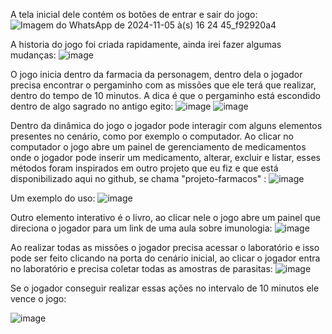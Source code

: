 A tela inicial dele contém os botões de entrar e sair do jogo: ![Imagem do WhatsApp de 2024-11-05 à(s) 16 24 45_f92920a4](https://github.com/user-attachments/assets/5a92c9b0-759f-4e44-a98d-f0eccadf9c91)

A historia do jogo foi criada rapidamente, ainda irei fazer algumas mudanças: ![image](https://github.com/user-attachments/assets/0d6cc4f7-623f-40ff-8381-ea467256161a)


O jogo inicia dentro da farmacia da personagem, dentro dela o jogador precisa encontrar o pergaminho com as missões que ele terá que realizar, dentro do tempo de 10 minutos.
A dica é que o pergaminho está escondido dentro de algo sagrado no antigo egito: ![image](https://github.com/user-attachments/assets/5eeac1f3-6508-4f69-9e5c-fea25b1be143)
![image](https://github.com/user-attachments/assets/bfa5cb34-386b-4e26-be72-2039b11ec80c)

Dentro da dinâmica do jogo o jogador pode interagir com alguns elementos presentes no cenário, como por exemplo o computador. Ao clicar no computador o jogo abre um painel de gerenciamento de medicamentos
onde o jogador pode inserir um medicamento, alterar, excluir e listar, esses métodos foram inspirados em outro projeto que eu fiz e que está disponibilizado aqui no github, se chama "projeto-farmacos" : 
![image](https://github.com/user-attachments/assets/535858ba-0e2b-499d-8531-80af47004564)


Um exemplo do uso: ![image](https://github.com/user-attachments/assets/24ce51af-c30d-4eac-901f-91092c0cbee4)

Outro elemento interativo é o livro, ao clicar nele o jogo abre um painel que direciona o jogador para um link de uma aula sobre imunologia: 
 ![image](https://github.com/user-attachments/assets/a5ac4d47-797c-4f68-87b2-dd48bd03c6b4)

Ao realizar todas as missões o jogador precisa acessar o laboratório e isso pode ser feito clicando na porta do cenário inicial, ao clicar o jogador entra no laboratório e precisa coletar todas as amostras de parasitas:
![image](https://github.com/user-attachments/assets/e646880c-14a9-4e57-a28b-3fb273d5e446)

Se o jogador conseguir realizar essas ações no intervalo de 10 minutos ele vence o jogo:

![image](https://github.com/user-attachments/assets/f5730fe5-857f-46e2-8c33-ed13d658b553)










